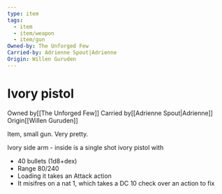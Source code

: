 ```yaml
---
type: item
tags:
  - item
  - item/weapon
  - item/gun
Owned-by: The Unforged Few
Carried-by: Adrienne Spout|Adrienne
Origin: Willen Guruden
---
```


# Ivory pistol

<span class="dataview inline-field"><span class="inline-field-key">Owned by</span><span class="inline-field-value">[[The Unforged Few]]</span></span>
<span class="dataview inline-field"><span class="inline-field-key">Carried by</span><span class="inline-field-value">[[Adrienne Spout|Adrienne]]</span></span>
<span class="dataview inline-field"><span class="inline-field-key">Origin</span><span class="inline-field-value">[[Willen Guruden]]</span></span>

Item, small gun. Very pretty. 

Ivory side arm - inside is a single shot ivory pistol with 
- 40 bullets (1d8+dex) 
- Range 80/240
- Loading it takes an Attack action    
- It misifres on a nat 1, which takes a DC 10 check over an action to fix
